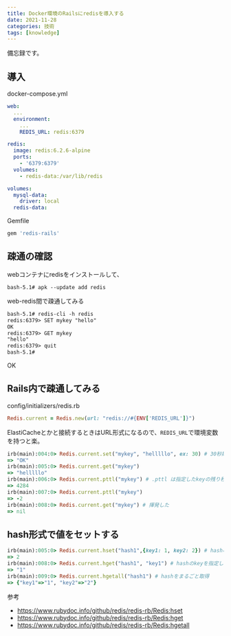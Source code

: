 ```yaml
---
title: Docker環境のRailsにredisを導入する
date: 2021-11-28
categories: 技術
tags: [knowledge]
---
```


備忘録です。

## 導入

docker-compose.yml
~~~yml
web:
  ...
  environment:
    ...
    REDIS_URL: redis:6379

redis:
  image: redis:6.2.6-alpine
  ports:
    - '6379:6379'
  volumes:
    - redis-data:/var/lib/redis

volumes:
  mysql-data:
    driver: local
  redis-data:
~~~

Gemfile
~~~rb
gem 'redis-rails'
~~~

## 疎通の確認

webコンテナにredisをインストールして、
~~~
bash-5.1# apk --update add redis
~~~

web-redis間で疎通してみる　

~~~md
bash-5.1# redis-cli -h redis
redis:6379> SET mykey "hello"
OK
redis:6379> GET mykey
"hello"
redis:6379> quit
bash-5.1# 
~~~

OK

## Rails内で疎通してみる

config/initializers/redis.rb

~~~rb
Redis.current = Redis.new(url: "redis://#{ENV['REDIS_URL']}")
~~~

ElastiCacheとかと接続するときはURL形式になるので、`REDIS_URL`で環境変数を持つと楽。

~~~rb
irb(main):004:0> Redis.current.set("mykey", "helllllo", ex: 30) # 30秒期限でmykeyをset
=> "OK"
irb(main):005:0> Redis.current.get("mykey")
=> "helllllo"
irb(main):006:0> Redis.current.pttl("mykey") # .pttl は指定したkeyの残り秒数をmillisecondsで返す
=> 4284
irb(main):007:0> Redis.current.pttl("mykey")
=> -2
irb(main):008:0> Redis.current.get("mykey") # 揮発した
=> nil
~~~

## hash形式で値をセットする


~~~rb
irb(main):005:0> Redis.current.hset("hash1",{key1: 1, key2: 2}) # hashのセット
=> 2
irb(main):008:0> Redis.current.hget("hash1", "key1") # hashのkeyを指定して値を取得
=> "1"
irb(main):009:0> Redis.current.hgetall("hash1") # hashをまるごと取得
=> {"key1"=>"1", "key2"=>"2"}
~~~

参考
- https://www.rubydoc.info/github/redis/redis-rb/Redis:hset
- https://www.rubydoc.info/github/redis/redis-rb/Redis:hget
- https://www.rubydoc.info/github/redis/redis-rb/Redis:hgetall